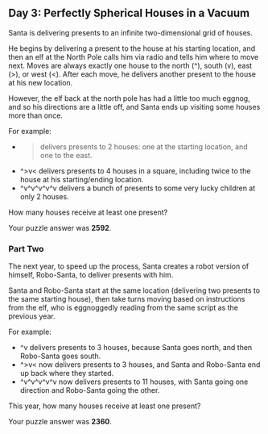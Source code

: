 ## Day 3: Perfectly Spherical Houses in a Vacuum

Santa is delivering presents to an infinite two-dimensional grid of houses.

He begins by delivering a present to the house at his starting location, and
then an elf at the North Pole calls him via radio and tells him where to move
next. Moves are always exactly one house to the north (^), south (v), east (>),
or west (<). After each move, he delivers another present to the house at his
new location.

However, the elf back at the north pole has had a little too much eggnog, and
so his directions are a little off, and Santa ends up visiting some houses more
than once.

For example:

* > delivers presents to 2 houses: one at the starting location, and one to the
east.
* ^>v< delivers presents to 4 houses in a square, including twice to the house at
his starting/ending location.
* ^v^v^v^v^v delivers a bunch of presents to some very lucky children at only 2 
houses.

How many houses receive at least one present?

Your puzzle answer was **2592**.

### Part Two

The next year, to speed up the process, Santa creates a robot version of
himself, Robo-Santa, to deliver presents with him.

Santa and Robo-Santa start at the same location (delivering two presents to the
same starting house), then take turns moving based on instructions from the elf,
who is eggnoggedly reading from the same script as the previous year.

For example:

* ^v delivers presents to 3 houses, because Santa goes north, and then Robo-Santa goes south.
* ^>v< now delivers presents to 3 houses, and Santa and Robo-Santa end up back where they started.
* ^v^v^v^v^v now delivers presents to 11 houses, with Santa going one direction and Robo-Santa going the other.

This year, how many houses receive at least one present?

Your puzzle answer was **2360**.
